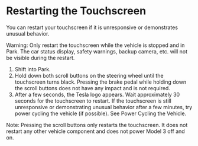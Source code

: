 # Restarting the Touchscreen

You can restart your touchscreen if it is unresponsive or demonstrates unusual behavior.

Warning: Only restart the touchscreen while the vehicle is stopped and in Park. The car status display, safety warnings, backup camera, etc. will not be visible during the restart.

1. Shift into Park.
2. Hold down both scroll buttons on the steering wheel until the touchscreen turns black. Pressing the brake pedal while holding down the scroll buttons does not have any impact and is not required.
3. After a few seconds, the Tesla logo appears. Wait approximately 30 seconds for the touchscreen to restart. If the touchscreen is still unresponsive or demonstrating unusual behavior after a few minutes, try power cycling the vehicle (if possible). See Power Cycling the Vehicle.

Note: Pressing the scroll buttons only restarts the touchscreen. It does not restart any other vehicle component and does not power Model 3 off and on.